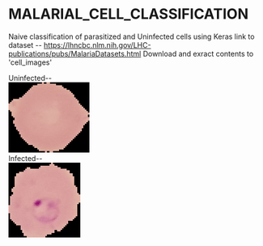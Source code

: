 # MALARIAL_CELL_CLASSIFICATION
Naive classification of parasitized and Uninfected cells using Keras
link to dataset -- https://lhncbc.nlm.nih.gov/LHC-publications/pubs/MalariaDatasets.html
Download and exract contents to 'cell_images' 

Uninfected--<br>
![](img/C100P61ThinF_IMG_20150918_144104_cell_128.png)
<br>
Infected--<br>
![](img/C100P61ThinF_IMG_20150918_144104_cell_162.png)


